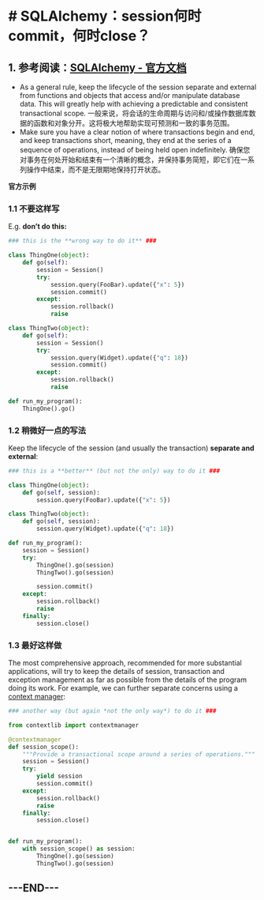 # # SQLAlchemy：session何时commit，何时close？

## 1. 参考阅读：[SQLAlchemy - 官方文档](https://docs.sqlalchemy.org/en/13/orm/session_basics.html#session-faq-whentocreate)

* As a general rule, keep the lifecycle of the session separate and external from functions and objects that access and/or manipulate database data. This will greatly help with achieving a predictable and consistent transactional scope.
  一般来说，将会话的生命周期与访问和/或操作数据库数据的函数和对象分开。这将极大地帮助实现可预测和一致的事务范围。
* Make sure you have a clear notion of where transactions begin and end, and keep transactions short, meaning, they end at the series of a sequence of operations, instead of being held open indefinitely.
  确保您对事务在何处开始和结束有一个清晰的概念，并保持事务简短，即它们在一系列操作中结束，而不是无限期地保持打开状态。

**官方示例**

### 1.1 不要这样写

E.g. **don’t do this:**

```python
### this is the **wrong way to do it** ###

class ThingOne(object):
    def go(self):
        session = Session()
        try:
            session.query(FooBar).update({"x": 5})
            session.commit()
        except:
            session.rollback()
            raise

class ThingTwo(object):
    def go(self):
        session = Session()
        try:
            session.query(Widget).update({"q": 18})
            session.commit()
        except:
            session.rollback()
            raise

def run_my_program():
    ThingOne().go()
```

### 1.2 稍微好一点的写法

Keep the lifecycle of the session (and usually the transaction) **separate and external**:

```python
### this is a **better** (but not the only) way to do it ###

class ThingOne(object):
    def go(self, session):
        session.query(FooBar).update({"x": 5})

class ThingTwo(object):
    def go(self, session):
        session.query(Widget).update({"q": 18})

def run_my_program():
    session = Session()
    try:
        ThingOne().go(session)
        ThingTwo().go(session)

        session.commit()
    except:
        session.rollback()
        raise
    finally:
        session.close()
```

### 1.3 最好这样做

The most comprehensive approach, recommended for more substantial applications, will try to keep the details of session, transaction and exception management as far as possible from the details of the program doing its work. For example, we can further separate concerns using a [context manager](http://docs.python.org/3/library/contextlib.html#contextlib.contextmanager):

```python
### another way (but again *not the only way*) to do it ###

from contextlib import contextmanager

@contextmanager
def session_scope():
    """Provide a transactional scope around a series of operations."""
    session = Session()
    try:
        yield session
        session.commit()
    except:
        session.rollback()
        raise
    finally:
        session.close()


def run_my_program():
    with session_scope() as session:
        ThingOne().go(session)
        ThingTwo().go(session)
```

## ---END---


